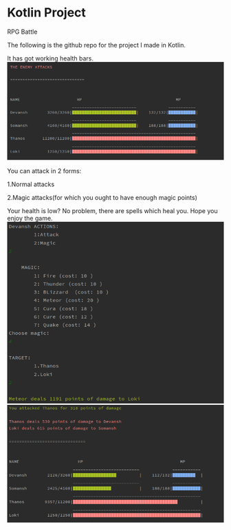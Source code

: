 # Kotlin Project

RPG Battle

The following is the github repo for the project I made in Kotlin.

It has got working health bars.
![](Screenshots/Annotation%202020-06-04%20023453.png)


You can attack in 2 forms:

1.Normal attacks 

2.Magic attacks(for which you ought to have enough magic points)

Your health is low? No problem, there are spells which heal you.
Hope you enjoy the game.
![](Screenshots/Annotation%202020-06-04%20023539.png)
![](Screenshots/Annotation%202020-06-04%20023640.png)
